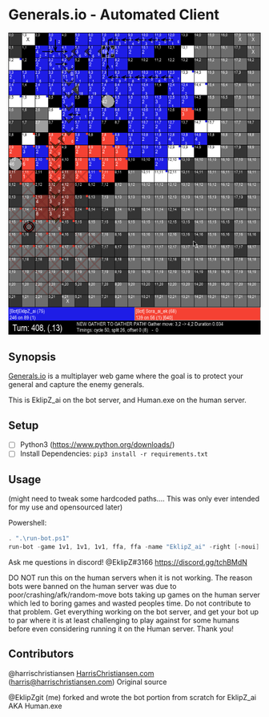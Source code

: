 # Generals.io - Automated Client

![Generals.IO Gameplay Image](./sample.gif "Generals.IO Gameplay Image")

## Synopsis

[Generals.io](http://generals.io) is a multiplayer web game where the goal is to protect your general and capture the enemy generals.  

This is EklipZ_ai on the bot server, and Human.exe on the human server.


## Setup

- [ ] Python3 (https://www.python.org/downloads/)
- [ ] Install Dependencies: `pip3 install -r requirements.txt`

## Usage
(might need to tweak some hardcoded paths.... This was only ever intended for my use and opensourced later)

Powershell:
```Powershell
. ".\run-bot.ps1"
run-bot -game 1v1, 1v1, 1v1, ffa, ffa -name "EklipZ_ai" -right [-noui]
```
Ask me questions in discord! @EklipZ#3166 https://discord.gg/tchBMdN

DO NOT run this on the human servers when it is not working. The reason bots were banned on the human server was due to poor/crashing/afk/random-move bots taking up games on the human server which led to boring games and wasted peoples time. Do not contribute to that problem. Get everything working on the bot server, and get your bot up to par where it is at least challenging to play against for some humans before even considering running it on the Human server. Thank you!

## Contributors

@harrischristiansen [HarrisChristiansen.com](http://www.harrischristiansen.com) (harris@harrischristiansen.com)  Original source

@EklipZgit (me) forked and wrote the bot portion from scratch for EklipZ_ai AKA Human.exe
